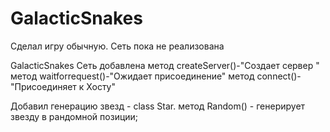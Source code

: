 # GalacticSnakes
Сделал игру обычную.
Сеть пока не реализована

GalacticSnakes
Сеть добавлена 
метод createServer()-"Cоздает сервер "
метод waitforrequest()-"Ожидает присоединение"
метод connect()-"Присоединяет к Хосту"

Добавил генерацию звезд - class Star.
метод Random() - генерирует звезду в рандомной позиции;

